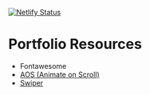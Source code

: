 [![Netlify Status](https://api.netlify.com/api/v1/badges/97de23c3-ce46-4695-85c3-875471d9f0b3/deploy-status)](https://app.netlify.com/sites/awesome-mcclintock-132454/deploys)

# Portfolio Resources

- Fontawesome
- [AOS (Animate on Scroll)](https://michalsnik.github.io/aos/)
- [Swiper](https://swiperjs.com/api/)